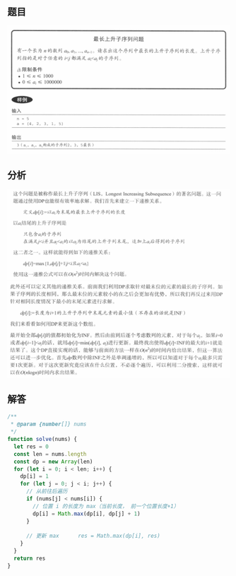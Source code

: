 ## 题目

![question](./images/6.png)

## 分析

![analysis](./images/7.png)
![analysis](./images/8.png)

## 解答

```javascript
/**  
 * @param {number[]} nums  
 */  
function solve(nums) {  
  let res = 0  
  const len = nums.length  
  const dp = new Array(len)  
  for (let i = 0; i < len; i++) {  
    dp[i] = 1  
    for (let j = 0; j < i; j++) {  
      // 从前往后遍历  
      if (nums[j] < nums[i]) {  
        // 位置 i 的长度为 max（当前长度， 前一个位置长度+1）  
        dp[i] = Math.max(dp[i], dp[j] + 1)  
      }  
  
      // 更新 max      res = Math.max(dp[i], res)  
    }  
  }  
  return res  
}
```